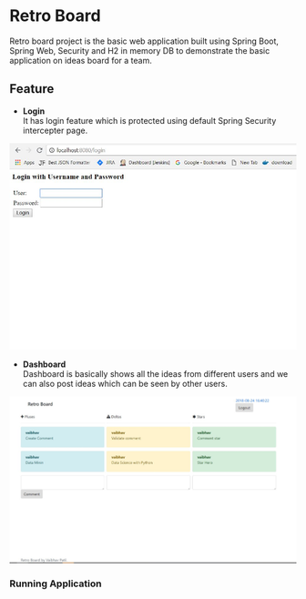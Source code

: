 # Retro Board
Retro board project is the basic web application built using Spring Boot, Spring Web, Security and H2 in memory DB 
to demonstrate the basic application on ideas board for a team.

## Feature

- **Login**  
It has login feature which is protected using default Spring Security intercepter page.  

![Alt text](login.jpg?raw=true "Login to Application")

- **Dashboard**  
Dashboard is basically shows all the ideas from different users and we can also post ideas which can be seen by other users.

![Alt text](comment.jpg?raw=true "Dashboard")

### Running Application
